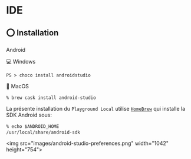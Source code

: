 # IDE

## :o: Installation

Android 

:computer: Windows

```
PS > choco install androidstudio
``` 

:apple: MacOS

```
% brew cask install android-studio
```

La présente installation du `Playground Local` utilise [`HomeBrew`](https://brew.sh/) qui installe la SDK Android sous:

```
% echo $ANDROID_HOME
/usr/local/share/android-sdk
```


<img src="images/android-studio-preferences.png" width="1042" height="754"></img>
